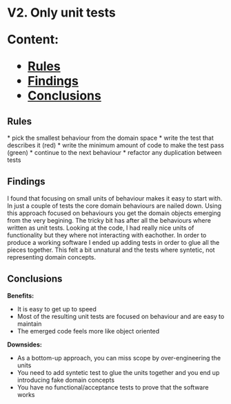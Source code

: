 <h1> V2. Only unit tests

Content:
*   [Rules](#rules)
*   [Findings](#findings)
*   [Conclusions](#conclusions)

<h2>Rules</h2>
*   pick the smallest behaviour from the domain space
*   write the test that describes it (red)
*   write the minimum amount of code to make the test pass (green)
*   continue to the next behaviour
*   refactor any duplication between tests

<h2>Findings</h2>

 I found that focusing on small units of behaviour makes it easy to start with.
In just a couple of tests the core domain behaviours are nailed down.
Using this approach focused on behaviours you get the domain objects emerging from the very begining.
 The tricky bit has after all the behaviours where written as unit tests. Looking at the code, I had really nice units of functionality but they where not interacting with eachother. 
 In order to produce a working software I ended up adding tests in order to glue all the pieces together. This felt a bit unnatural and the tests where syntetic, not representing domain concepts.

<h2>Conclusions</h2>

**Benefits:**
* It is easy to get up to speed
* Most of the resulting unit tests are focused on behaviour and are easy to maintain
* The emerged code feels more like object oriented

**Downsides:**
* As a bottom-up approach, you can miss scope by over-engineering the units
* You need to add syntetic test to glue the units together and you end up introducing fake domain concepts
* You have no functional/acceptance tests to prove that the software works
